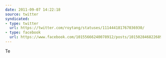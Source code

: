 ```yaml
---
date: 2011-09-07 14:22:18
source: twitter
syndicated:
- type: twitter
  url: https://twitter.com/roytang/statuses/111444181767036930/
- type: facebook
  url: https://www.facebook.com/10155666240078912/posts/10150284682268912
---
```


Te
